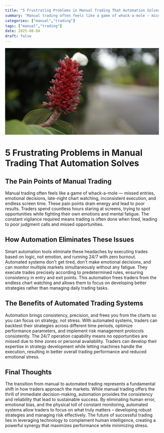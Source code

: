 ```yaml
---
title: "5 Frustrating Problems in Manual Trading That Automation Solves"
summary: "Manual trading often feels like a game of whack-a-mole — missed entries, emotional decisions, late-n..."
categories: ["manual","trading"]
tags: ["manual","trading"]
date: 2025-08-04
draft: false
---
```

![landscape](cover.jpg "Photos by nenjo")
# 5 Frustrating Problems in Manual Trading That Automation Solves

## The Pain Points of Manual Trading

Manual trading often feels like a game of whack-a-mole — missed entries, emotional decisions, late-night chart watching, inconsistent execution, and endless screen time. These pain points drain energy and lead to poor results. Traders spend countless hours staring at screens, trying to spot opportunities while fighting their own emotions and mental fatigue. The constant vigilance required means trading is often done when tired, leading to poor judgment calls and missed opportunities.

## How Automation Eliminates These Issues

Smart automation tools eliminate these headaches by executing trades based on logic, not emotion, and running 24/7 with zero burnout. Automated systems don't get tired, don't make emotional decisions, and can monitor multiple markets simultaneously without any fatigue. They execute trades precisely according to predetermined rules, ensuring consistency in entry and exit points. This automation frees traders from the endless chart watching and allows them to focus on developing better strategies rather than managing daily trading tasks.

## The Benefits of Automated Trading Systems

Automation brings consistency, precision, and frees you from the charts so you can focus on strategy, not stress. With automated systems, traders can backtest their strategies across different time periods, optimize performance parameters, and implement risk management protocols consistently. The 24/7 operation capability means no opportunities are missed due to time zones or personal availability. Traders can develop their expertise in strategy development while letting machines handle the execution, resulting in better overall trading performance and reduced emotional stress.

## Final Thoughts

The transition from manual to automated trading represents a fundamental shift in how traders approach the markets. While manual trading offers the thrill of immediate decision-making, automation provides the consistency and reliability that lead to sustainable success. By eliminating human error, emotional bias, and the physical toll of constant monitoring, automated systems allow traders to focus on what truly matters – developing robust strategies and managing risk effectively. The future of successful trading lies in leveraging technology to complement human intelligence, creating a powerful synergy that maximizes performance while minimizing stress.
    
